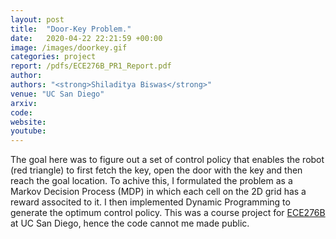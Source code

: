 ```yaml
---
layout: post
title:  "Door-Key Problem."
date:   2020-04-22 22:21:59 +00:00
image: /images/doorkey.gif
categories: project
report: /pdfs/ECE276B_PR1_Report.pdf
author: 
authors: "<strong>Shiladitya Biswas</strong>"
venue: "UC San Diego"
arxiv: 
code: 
website: 
youtube: 
---
```

The goal here was to figure out a set of control policy that enables the robot (red triangle) to first fetch the key, open the door with the key and then reach the goal location. To achive this, I formulated the problem as a Markov Decision Process (MDP) in which each cell on the 2D grid has a reward associted to it. I then implemented Dynamic Programming to generate the optimum control policy. This was a course project for [ECE276B](https://natanaso.github.io/ece276b2020/) at UC San Diego, hence the code cannot me made public.
